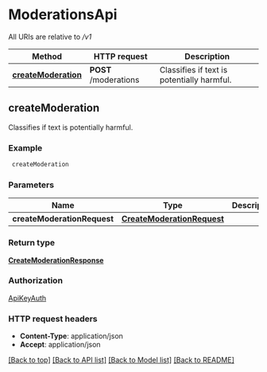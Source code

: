 # ModerationsApi

All URIs are relative to */v1*

Method | HTTP request | Description
------------- | ------------- | -------------
[**createModeration**](ModerationsApi.md#createModeration) | **POST** /moderations | Classifies if text is potentially harmful.



## createModeration

Classifies if text is potentially harmful.

### Example

```bash
 createModeration
```

### Parameters


Name | Type | Description  | Notes
------------- | ------------- | ------------- | -------------
 **createModerationRequest** | [**CreateModerationRequest**](CreateModerationRequest.md) |  |

### Return type

[**CreateModerationResponse**](CreateModerationResponse.md)

### Authorization

[ApiKeyAuth](../README.md#ApiKeyAuth)

### HTTP request headers

- **Content-Type**: application/json
- **Accept**: application/json

[[Back to top]](#) [[Back to API list]](../README.md#documentation-for-api-endpoints) [[Back to Model list]](../README.md#documentation-for-models) [[Back to README]](../README.md)

